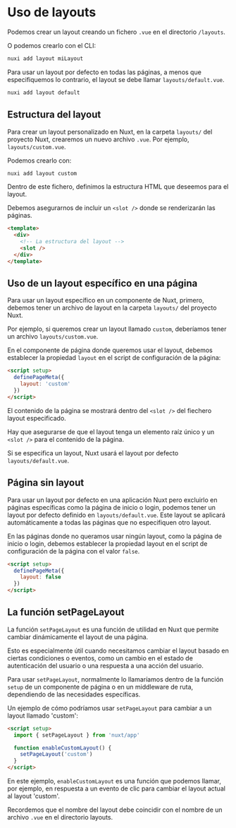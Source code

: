 # Uso de layouts

Podemos crear un layout creando un fichero `.vue` en el directorio `/layouts`.

O podemos crearlo con el CLI:

``` sh
nuxi add layout miLayout
```

Para usar un layout por defecto en todas las páginas, a menos que especifiquemos lo contrario, el layout se debe llamar `layouts/default.vue`.

``` sh
nuxi add layout default
```

## Estructura del layout

Para crear un layout personalizado en Nuxt, en la carpeta `layouts/` del proyecto Nuxt, crearemos un nuevo archivo `.vue`. Por ejemplo, `layouts/custom.vue`.

Podemos crearlo con:

``` sh
nuxi add layout custom
```

Dentro de este fichero, definimos la estructura HTML que deseemos para el layout.

Debemos asegurarnos de incluir un `<slot />` donde se renderizarán las páginas.

``` html
<template>
  <div>
    <!-- La estructura del layout -->
    <slot />
  </div>
</template>
```

## Uso de un layout específico en una página

Para usar un layout específico en un componente de Nuxt, primero, debemos tener un archivo de layout en la carpeta `layouts/` del proyecto Nuxt.

Por ejemplo, si queremos crear un layout llamado `custom`, deberíamos tener un archivo `layouts/custom.vue`.

En el componente de página donde queremos usar el layout, debemos establecer la propiedad `layout` en el script de configuración de la página:

``` html
<script setup>
  definePageMeta({
    layout: 'custom'
  })
</script>
```

El contenido de la página se mostrará dentro del `<slot />` del fiechero layout especificado.

Hay que asegurarse de que el layout tenga un elemento raíz único y un `<slot />` para el contenido de la página.

Si se especifica un layout, Nuxt usará el layout por defecto `layouts/default.vue`.

## Página sin layout

Para usar un layout por defecto en una aplicación Nuxt pero excluirlo en páginas específicas como la página de inicio o login, podemos tener un layout por defecto definido en `layouts/default.vue`. Este layout se aplicará automáticamente a todas las páginas que no especifiquen otro layout.

En las páginas donde no queramos usar ningún layout, como la página de inicio o login, debemos establecer la propiedad layout en el script de configuración de la página con el valor `false`.

``` html
<script setup>
  definePageMeta({
    layout: false
  })
</script>
```

## La función setPageLayout

La función `setPageLayout` es una función de utilidad en Nuxt que permite cambiar dinámicamente el layout de una página.

Esto es especialmente útil cuando necesitamos cambiar el layout basado en ciertas condiciones o eventos, como un cambio en el estado de autenticación del usuario o una respuesta a una acción del usuario.

Para usar `setPageLayout`, normalmente lo llamaríamos dentro de la función `setup` de un componente de página o en un middleware de ruta, dependiendo de las necesidades específicas.

Un ejemplo de cómo podríamos usar `setPageLayout` para cambiar a un layout llamado 'custom':

``` html
<script setup>
  import { setPageLayout } from 'nuxt/app'

  function enableCustomLayout() {
    setPageLayout('custom')
  }
</script>
```

En este ejemplo, `enableCustomLayout` es una función que podemos llamar, por ejemplo, en respuesta a un evento de clic para cambiar el layout actual al layout 'custom'.

Recordemos que el nombre del layout debe coincidir con el nombre de un archivo `.vue` en el directorio layouts.

